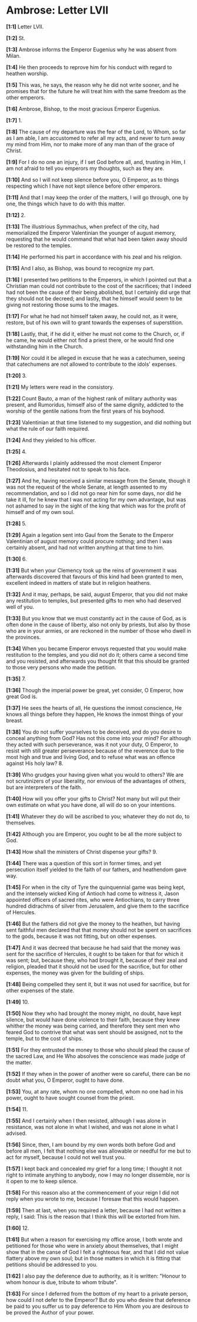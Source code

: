 # Ambrose: Letter LVII

**[1:1]** Letter LVII.

**[1:2]** St.

**[1:3]** Ambrose informs the Emperor Eugenius why he was absent from Milan.

**[1:4]** He then proceeds to reprove him for his conduct with regard to heathen worship.

**[1:5]** This was, he says, the reason why he did not write sooner, and he promises that for the future he will treat him with the same freedom as the other emperors.

**[1:6]** Ambrose, Bishop, to the most gracious Emperor Eugenius.

**[1:7]** 1.

**[1:8]** The cause of my departure was the fear of the Lord, to Whom, so far as I am able, I am accustomed to refer all my acts, and never to turn away my mind from Him, nor to make more of any man than of the grace of Christ.

**[1:9]** For I do no one an injury, if I set God before all, and, trusting in Him, I am not afraid to tell you emperors my thoughts, such as they are.

**[1:10]** And so I will not keep silence before you, O Emperor, as to things respecting which I have not kept silence before other emperors.

**[1:11]** And that I may keep the order of the matters, I will go through, one by one, the things which have to do with this matter.

**[1:12]** 2.

**[1:13]** The illustrious Symmachus, when prefect of the city, had memorialized the Emperor Valentinian the younger of august memory, requesting that he would command that what had been taken away should be restored to the temples.

**[1:14]** He performed his part in accordance with his zeal and his religion.

**[1:15]** And I also, as Bishop, was bound to recognize my part.

**[1:16]** I presented two petitions to the Emperors, in which I pointed out that a Christian man could not contribute to the cost of the sacrifices; that I indeed had not been the cause of their being abolished, but I certainly did urge that they should not be decreed; and lastly, that he himself would seem to be giving not restoring those sums to the images.

**[1:17]** For what he had not himself taken away, he could not, as it were, restore, but of his own will to grant towards the expenses of superstition.

**[1:18]** Lastly, that, if he did it, either he must not come to the Church, or, if he came, he would either not find a priest there, or he would find one withstanding him in the Church.

**[1:19]** Nor could it be alleged in excuse that he was a catechumen, seeing that catechumens are not allowed to contribute to the idols' expenses.

**[1:20]** 3.

**[1:21]** My letters were read in the consistory.

**[1:22]** Count Bauto, a man of the highest rank of military authority was present, and Rumoridus, himself also of the same dignity, addicted to the worship of the gentile nations from the first years of his boyhood.

**[1:23]** Valentinian at that time listened to my suggestion, and did nothing but what the rule of our faith required.

**[1:24]** And they yielded to his officer.

**[1:25]** 4.

**[1:26]** Afterwards I plainly addressed the most clement Emperor Theodosius, and hesitated not to speak to his face.

**[1:27]** And he, having received a similar message from the Senate, though it was not the request of the whole Senate, at length assented to my recommendation, and so I did not go near him for some days, nor did he take it ill, for he knew that I was not acting for my own advantage, but was not ashamed to say in the sight of the king that which was for the profit of himself and of my own soul.

**[1:28]** 5.

**[1:29]** Again a legation sent into Gaul from the Senate to the Emperor Valentinian of august memory could procure nothing; and then I was certainly absent, and had not written anything at that time to him.

**[1:30]** 6.

**[1:31]** But when your Clemency took up the reins of government it was afterwards discovered that favours of this kind had been granted to men, excellent indeed in matters of state but in religion heathens.

**[1:32]** And it may, perhaps, be said, august Emperor, that you did not make any restitution to temples, but presented gifts to men who had deserved well of you.

**[1:33]** But you know that we must constantly act in the cause of God,  as is often done in the cause of liberty, also not only by priests, but also by those who are in your armies, or are reckoned in the number of those who dwell in the provinces.

**[1:34]** When you became Emperor envoys requested that you would make restitution to the temples, and you did not do it; others came a second time and you resisted, and afterwards you thought fit that this should be granted to those very persons who made the petition.

**[1:35]** 7.

**[1:36]** Though the imperial power be great, yet consider, O Emperor, how great God is.

**[1:37]** He sees the hearts of all, He questions the inmost conscience, He knows all things before they happen, He knows the inmost things of your breast.

**[1:38]** You do not suffer yourselves to be deceived, and do you desire to conceal anything from God? Has not this come into your mind? For although they acted with such perseverance, was it not your duty, O Emperor, to resist with still greater perseverance because of the reverence due to the most high and true and living God, and to refuse what was an offence against His holy law?  8.

**[1:39]** Who grudges your having given what you would to others? We are not scrutinizers of your liberality, nor envious of the advantages of others, but are interpreters of the faith.

**[1:40]** How will you offer your gifts to Christ? Not many but will put their own estimate on what you have done, all will do so on your intentions.

**[1:41]** Whatever they do will be ascribed to you; whatever they do not do, to themselves.

**[1:42]** Although you are Emperor, you ought to be all the more subject to God.

**[1:43]** How shall the ministers of Christ dispense your gifts?  9.

**[1:44]** There was a question of this sort in former times, and yet persecution itself yielded to the faith of our fathers, and heathendom gave way.

**[1:45]** For when in the city of Tyre the quinquennial game was being kept, and the intensely wicked King of Antioch had come to witness it, Jason appointed officers of sacred rites, who were Antiochians, to carry three hundred didrachms of silver from Jerusalem, and give them to the sacrifice of Hercules.

**[1:46]** But the fathers did not give the money to the heathen, but having sent faithful men declared that that money should not be spent on sacrifices to the gods, because it was not fitting, but on other expenses.

**[1:47]** And it was decreed that because he had said that the money was sent for the sacrifice of Hercules, it ought to be taken for that for which it was sent; but, because they, who had brought it, because of their zeal and religion, pleaded that it should not be used for the sacrifice, but for other expenses, the money was given for the building of ships.

**[1:48]** Being compelled they sent it, but it was not used for sacrifice, but for other expenses of the state.

**[1:49]** 10.

**[1:50]** Now they who had brought the money might, no doubt, have kept silence, but would have done violence to their faith, because they knew whither the money was being carried, and therefore they sent men who feared God to contrive that what was sent should be assigned, not to the temple, but to the cost of ships.

**[1:51]** For they entrusted the money to those who should plead the cause of the sacred Law, and He Who absolves the conscience was made judge of the matter.

**[1:52]** If they when in the power of another were so careful, there can be no doubt what you, O Emperor, ought to have done.

**[1:53]** You, at any rate, whom no one compelled, whom no one had in his power, ought to have sought counsel from the priest.

**[1:54]** 11.

**[1:55]** And I certainly when I then resisted, although I was alone in resistance, was not alone in what I wished, and was not alone in what I advised.

**[1:56]** Since, then, I am bound by my own words both before God and before all men, I felt that nothing else was allowable or needful for me but to act for myself, because I could not well trust you.

**[1:57]** I kept back and concealed my grief for a long time; I thought it not right to intimate anything to anybody, now I may no longer dissemble, nor is it open to me to keep silence.

**[1:58]** For this reason also at the commencement of your reign I did not reply when you wrote to me, because I foresaw that this would happen.

**[1:59]** Then at last, when you required a letter, because I had not written a reply, I said: This is the reason that I think this will be extorted from him.

**[1:60]** 12.

**[1:61]** But when a reason for exercising my office arose, I both wrote and petitioned for those who were in anxiety about themselves, that I might show that in the canse of God I felt a righteous fear, and that I did not value flattery above my own soul; but in those matters in which it is fitting that petitions should be addressed to you.

**[1:62]** I also pay the deference due to authority, as it is written: "Honour to whom honour is due, tribute to whom tribute".

**[1:63]** For since I deferred from the bottom of my heart to a private person, how could I not defer to the Emperor? But do you who  desire that deference be paid to you suffer us to pay deference to Him Whom you are desirous to be proved the Author of your power.

